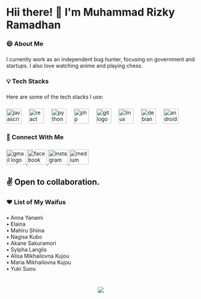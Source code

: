 <h1 align="left">Hii there! 👋 I'm Muhammad Rizky Ramadhan</h1>

###

<h3 align="left">😄 About Me</h3>

###

<p align="left">I currently work as an independent bug hunter, focusing on government and startups. I also love watching anime and playing chess.</p>

###

<h3 align="left">💡 Tech Stacks</h3>

###

<p align="left">Here are some of the tech stacks I use:</p>

###

<div align="left">
  <img src="https://cdn.jsdelivr.net/gh/devicons/devicon/icons/javascript/javascript-original.svg" height="40" alt="javascript logo"  />
  <img width="12" />
  <img src="https://cdn.jsdelivr.net/gh/devicons/devicon/icons/react/react-original.svg" height="40" alt="react logo"  />
  <img width="12" />
  <img src="https://cdn.jsdelivr.net/gh/devicons/devicon/icons/python/python-original.svg" height="40" alt="python logo"  />
  <img width="12" />
  <img src="https://cdn.jsdelivr.net/gh/devicons/devicon/icons/php/php-original.svg" height="40" alt="php logo"  />
  <img width="12" />
  <img src="https://cdn.jsdelivr.net/gh/devicons/devicon/icons/git/git-original.svg" height="40" alt="git logo"  />
  <img width="12" />
  <img src="https://cdn.jsdelivr.net/gh/devicons/devicon/icons/linux/linux-original.svg" height="40" alt="linux logo"  />
  <img width="12" />
  <img src="https://cdn.jsdelivr.net/gh/devicons/devicon/icons/debian/debian-original.svg" height="40" alt="debian logo"  />
  <img width="12" />
  <img src="https://cdn.jsdelivr.net/gh/devicons/devicon/icons/android/android-original.svg" height="40" alt="android logo"  />
</div>

###

<h3 align="left">🔗 Connect With Me</h3>

###

<div align="left">
  <a href="mailto:yanamisec@gmail.com" target="_blank">
    <img src="https://raw.githubusercontent.com/maurodesouza/profile-readme-generator/master/src/assets/icons/social/gmail/default.svg" width="52" height="40" alt="gmail logo"  />
  </a>
  <a href="https://www.facebook.com/yanamisec" target="_blank">
    <img src="https://raw.githubusercontent.com/maurodesouza/profile-readme-generator/master/src/assets/icons/social/facebook/default.svg" width="52" height="40" alt="facebook logo"  />
  </a>
  <a href="https://www.instagram.com/yanamisec/" target="_blank">
    <img src="https://raw.githubusercontent.com/maurodesouza/profile-readme-generator/master/src/assets/icons/social/instagram/default.svg" width="52" height="40" alt="instagram logo"  />
  </a>
  <a href="https://medium.com/@yanamisec" target="_blank">
    <img src="https://raw.githubusercontent.com/maurodesouza/profile-readme-generator/master/src/assets/icons/social/medium/default.svg" width="52" height="40" alt="medium logo"  />
  </a>
</div>

###

<h2 align="left">✌️ Open to collaboration.</h2>

###

<h3 align="left">❤️ List of My Waifus</h3>

###

<p align="left">• Anna Yanami<br>• Elaina<br>• Mahiru Shiina<br>• Nagisa Kubo<br>• Akane Sakuramori<br>• Sylpha Langlis<br>• Alisa Mikhailovna Kujou<br>• Maria Mikhailovna Kujou<br>• Yuki Suou</p>

###

<br clear="both">

<div align="center">
  <img src="https://visitor-badge.laobi.icu/badge?page_id=yanamisec.yanamisec&left_color=blue&left_text=People%20who%20come%20to%20my%20profile"  />
</div>

###